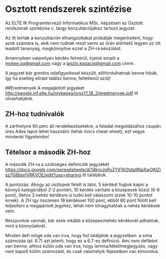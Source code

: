 # Osztott rendszerek szintézise
Az ELTE IK Programtervező Informatikus MSc. képzésén az Osztott rendszerek szintézise c. tárgy konzultációjához tartozó jegyzet.

Az itt leírtak a konzultáción elhangzottakat próbálják megerősíteni, hogy azok számára is, akik nem tudnak részt venni az órán elérhető legyen az ott leadott tananyag, megkönnyítve ezzel a ZH-ra készülést.

Amennyiben valamilyen kérdés felmerül, írjatok emailt a mykee.sg@gmail.com vagy a laszlo.kopacsi@gmail.com címre.

A jegyzet bár gondos odafigyeléssel készült, előfordulhatnak benne hibák, így ha esetleg elírást találsz benne, feltétlenül szólj!

##Eredmények
A megajánlott jegyeket http://people.inf.elte.hu/mykeesg/orsz17_18_2/eredmenyek.pdf itt olvashatjátok.

## ZH-hoz tudnivalók
A zárthelyire 90 perc áll rendelkezésetekre, a feladat megoldásához csupán üres A4es lapot lehet használni (tehát nincs cheat-sheet), ezt vegye mindenki figyelembe!

## Tételsor a második ZH-hoz
A második ZH-ra a szükséges definíciók jegyzékét https://docs.google.com/spreadsheets/d/14kroJoRyZYjF6t2tda9NaXwOKlZisz7G6bprlVRKVOE/edit?usp=sharing itt találjátok.

A pontozás:
Ahogy az oszlopok felett is látni, 5 kérdést fogtok kapni a könnyű kategóriából 2-2 pontért, 10 kérdés várható a közepesek közül (6-6 pont), illetve 3 nehéz kérdésre is tudni kell válaszolni (ezek 10-10 pontot érnek).
A ZH így összesen 18 kérdéssel 100 pont, ebből 80 pont fölött kell teljesíteni a megajánlott jegyhez, tehát nem kihagyhatóak a nehéz kérdések sem.

Részpontok vannak, bár ezek inkább a közepes/nehéz kérdésnél adhatóak, mint a könnyűeknél.

Minden defi mögé oda van írva, hogy hol találjátok a jegyzetben. a sima számozás (pl. 6.7) azt jelenti, hogy ez a 6.7-es definíció. Ami nem defiként van benne, ahhoz külön oda van írva, hogy lemma/tétel/megjegyzés, vagy nem kapott külön számozást, és csak valamelyik fejezetben van kimondva.
